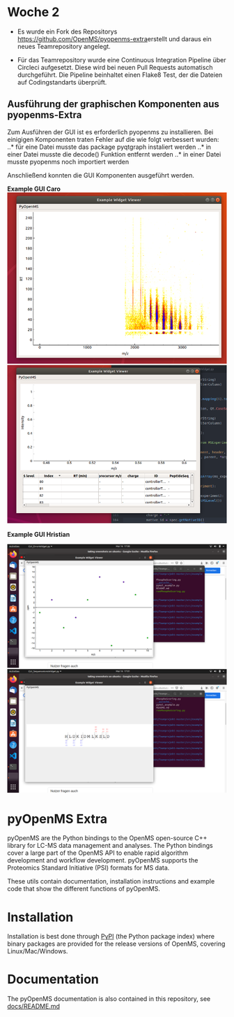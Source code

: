 # Woche 2

* Es wurde ein Fork des Repositorys ​ https://github.com/OpenMS/pyopenms-extra​ erstellt und daraus ein neues Teamrepository angelegt.

* Für das Teamrepository wurde eine Continuous Integration Pipeline über Circleci aufgesetzt. Diese wird bei neuen Pull Requests automatisch durchgeführt. Die Pipeline beinhaltet einen Flake8 Test, der die Dateien auf Codingstandarts überprüft.

## Ausführung der graphischen Komponenten aus pyopenms-Extra

Zum Ausführen der GUI ist es erforderlich pyopenms zu installieren. Bei einigigen Komponenten traten Fehler auf die wie folgt verbessert wurden:
..* für eine Datei musste das package pyqtgraph instaliert werden
..* in einer Datei musste die decode() Funktion entfernt werden
..* in einer Datei musste pyopenms noch importiert werden

Anschließend konnten die GUI Komponenten ausgeführt werden.

**Example GUI Caro**
![alt text](Screenshots/ExampleWidgetViewer.png)
![alt text](Screenshots/ExampleWidgetViewer2.png)

**Example GUI Hristian**

![alt text](Screenshots/Example3.png)
![alt text](Screenshots/Example4.png)






pyOpenMS Extra
=============

pyOpenMS are the Python bindings to the OpenMS open-source C++ library for
LC-MS data management and analyses. The Python bindings cover a large part of
the OpenMS API to enable rapid algorithm development and workflow development.
pyOpenMS supports the Proteomics Standard Initiative (PSI) formats for MS data.

These utils contain documentation, installation instructions and example code
that show the different functions of pyOpenMS.

Installation
=============

Installation is best done through [PyPI](https://pypi.python.org/pypi/pyopenms)
(the Python package index) where binary packages are provided for the release
versions of OpenMS, covering Linux/Mac/Windows.

Documentation
=============
The pyOpenMS documentation is also contained in this repository, see [docs/README.md](docs/README.md)
